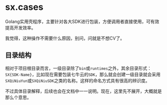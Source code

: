 # sx.cases
Golang实用壳程序，主要针对各大SDK进行包装，方便调用者直接使用，可有效提高开发效率。

我觉得，这种操作不需要什么原因，别问，问就是不想CV了。

## 目录结构

相对于项目根目录而言，一级目录除了`bin`或`runtimes`之外，其余目录形式：`SX{SDK-Name}`，比如现在需要包装七牛云的`SDK`，那么就会创建一级目录就会采用`SXQiNiuYun`或`SXQiNiuSDK`之类的名称。这样的命名方式具有很高的辨识度。

不过具体目录解释，后续也会在文档中一一说明。现在，这里先不展开，大概就是那么个意思。
